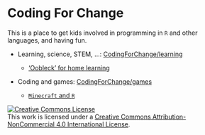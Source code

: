 # Coding For Change
This is a place to get kids involved in programming in `R` and other languages, 
and having fun.

* Learning, science, STEM, ...: [CodingForChange/learning](learning)
  + [‘Oobleck’ for home learning](https://htmlpreview.github.io/?)


* Coding and games: [CodingForChange/games](games)
  + [`Minecraft` and `R`](games/Minecraft_Programming.Rmd)



<a rel="license" href="http://creativecommons.org/licenses/by-nc/4.0/"><img alt="Creative Commons License" style="border-width:0" src="https://i.creativecommons.org/l/by-nc/4.0/88x31.png" /></a><br />This work is licensed under a <a rel="license" href="http://creativecommons.org/licenses/by-nc/4.0/">Creative Commons Attribution-NonCommercial 4.0 International License</a>.
